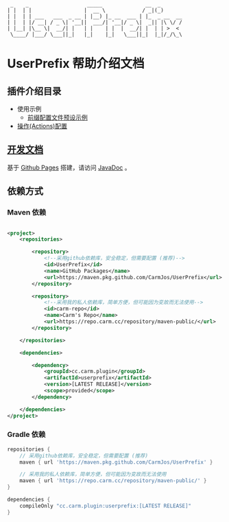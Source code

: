 ```text
 _    _                   _____              __  _       
| |  | |                 |  __ \            / _|(_)      
| |  | | ___   ___  _ __ | |__) |_ __  ___ | |_  _ __  __
| |  | |/ __| / _ \| '__||  ___/| '__|/ _ \|  _|| |\ \/ /
| |__| |\__ \|  __/| |   | |    | |  |  __/| |  | | >  < 
 \____/ |___/ \___||_|   |_|    |_|   \___||_|  |_|/_/\_\
```

# UserPrefix 帮助介绍文档

## 插件介绍目录

- 使用示例
    - [前缀配置文件预设示例](../src/main/resources/prefixes/example-prefix.yml)
- [操作(Actions)配置](ACTIONS.md)

## [开发文档](JAVADOC-README.md)

基于 [Github Pages](https://pages.github.com/) 搭建，请访问 [JavaDoc](https://carmjos.github.io/UltraDepository) 。

## 依赖方式

### Maven 依赖

```xml

<project>
    <repositories>

        <repository>
            <!--采用github依赖库，安全稳定，但需要配置 (推荐)-->
            <id>UserPrefix</id>
            <name>GitHub Packages</name>
            <url>https://maven.pkg.github.com/CarmJos/UserPrefix</url>
        </repository>

        <repository>
            <!--采用我的私人依赖库，简单方便，但可能因为变故而无法使用-->
            <id>carm-repo</id>
            <name>Carm's Repo</name>
            <url>https://repo.carm.cc/repository/maven-public/</url>
        </repository>

    </repositories>

    <dependencies>

        <dependency>
            <groupId>cc.carm.plugin</groupId>
            <artifactId>userprefix</artifactId>
            <version>[LATEST RELEASE]</version>
            <scope>provided</scope>
        </dependency>

    </dependencies>
</project>
```

### Gradle 依赖

```groovy
repositories {
    // 采用github依赖库，安全稳定，但需要配置 (推荐)
    maven { url 'https://maven.pkg.github.com/CarmJos/UserPrefix' }

    // 采用我的私人依赖库，简单方便，但可能因为变故而无法使用
    maven { url 'https://repo.carm.cc/repository/maven-public/' }
}

dependencies {
    compileOnly "cc.carm.plugin:userprefix:[LATEST RELEASE]"
}
```